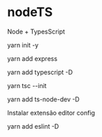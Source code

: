# nodeTS
 Node + TypesScript

yarn init -y

yarn add express

yarn add typescript -D

yarn tsc --init

yarn add ts-node-dev -D

Instalar extensão editor config

yarn add eslint -D
